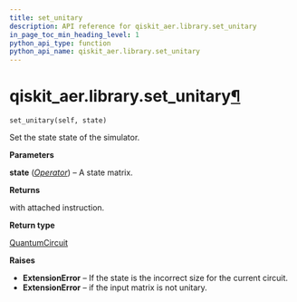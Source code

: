 ```yaml
---
title: set_unitary
description: API reference for qiskit_aer.library.set_unitary
in_page_toc_min_heading_level: 1
python_api_type: function
python_api_name: qiskit_aer.library.set_unitary
---
```


# qiskit\_aer.library.set\_unitary[¶](#qiskit-aer-library-set-unitary "Permalink to this headline")

<span id="qiskit_aer.library.set_unitary" />

`set_unitary(self, state)`

Set the state state of the simulator.

**Parameters**

**state** ([*Operator*](qiskit.quantum_info.Operator "qiskit.quantum_info.Operator")) – A state matrix.

**Returns**

with attached instruction.

**Return type**

[QuantumCircuit](qiskit.circuit.QuantumCircuit "qiskit.circuit.QuantumCircuit")

**Raises**

*   **ExtensionError** – If the state is the incorrect size for the current circuit.
*   **ExtensionError** – if the input matrix is not unitary.

